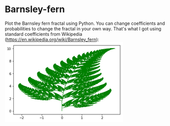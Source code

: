 # Barnsley-fern
Plot the Barnsley fern fractal using Python.
You can change coefficients and probabilities to change the fractal in your own way.
That's what I got using standard coefficients from Wikipedia (https://en.wikipedia.org/wiki/Barnsley_fern):
![alt text](https://raw.githubusercontent.com/astraszab/Barnsley-fern/master/barnsley-fern.png)
